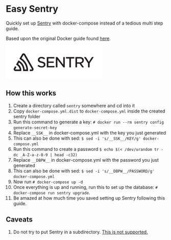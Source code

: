 # Easy Sentry

Quickly set up [Sentry](https://github.com/getsentry/sentry) with docker-compose instead of a tedious multi step guide.

Based upon the original Docker guide found [here](https://hub.docker.com/_/sentry/).

![Sentry logo](https://raw.githubusercontent.com/docker-library/docs/831b07a52f9ff6577c915afc41af8158725829f4/sentry/logo.png)

## How this works

1. Create a directory called `sentry` somewhere and cd into it
1. Copy `docker-compose.yml.dist` to `docker-compose.yml` inside the created sentry folder
1. Run this command to generate a key: `# docker run --rm sentry config generate-secret-key`
1. Replace `__SSK__` in docker-compose.yml with the key you just generated
1. This can also be done with sed:  `$ sed -i 's/__SSK__/KEY/g' docker-compose.yml `
1. Run this command to create a password `$ echo $(< /dev/urandom tr -dc _A-Z-a-z-0-9 | head -c32)`
1. Replace `__DBPW__` in docker-compose.yml with the password you just generated
1. This can also be done with sed: `$ sed -i 's/__DBPW__/PASSWORD/g' docker-compose.yml`
1. Now run `# docker-compose up -d`
1. Once everything is up and running, run this to set up the database: `# docker-compose run sentry upgrade`.
1. Be amazed at how much time you saved setting up Sentry following this guide.

## Caveats

1. Do not try to put Sentry in a subdirectory. [This is not supported.](https://github.com/getsentry/sentry/issues/1230)
